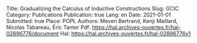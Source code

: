 Title: Gradualizing the Calculus of Inductive Constructions
Slug: GCIC
Category: Publications
Publication: true
Lang: en
Date: 2021-01-01
Submitted: true
Place: POPL
Authors: Meven Bertrand, Kenji Maillard, Nicolas Tabareau, Éric Tanter
Pdf: https://hal.archives-ouvertes.fr/hal-02896776/document
Hal: https://hal.archives-ouvertes.fr/hal-02896776v1